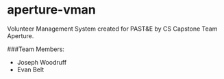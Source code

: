 aperture-vman
=============

Volunteer Management System created for PAST&E by CS Capstone Team Aperture.

###Team Members:
* Joseph Woodruff
* Evan Belt


